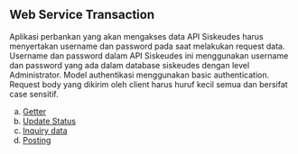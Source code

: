 ## Web Service Transaction
Aplikasi perbankan yang akan mengakses data API Siskeudes harus menyertakan username dan password pada saat melakukan request data. Username dan password dalam API Siskeudes ini menggunakan username dan password yang ada dalam database siskeudes dengan level Administrator. Model authentikasi menggunakan basic authentication. Request body yang dikirim oleh client harus huruf kecil semua dan bersifat case sensitif. 
<ol type='a'>
<li>
<a href="https://github.com/rioda78/DokCmsSiskeudes/blob/main/dokumen/API/getter.md">Getter</a>
</li>
<li><a href="https://github.com/rioda78/DokCmsSiskeudes/blob/main/dokumen/API/updatestatus.md">Update Status</a></li>
<li><a href="https://github.com/rioda78/DokCmsSiskeudes/blob/main/dokumen/API/inquirydata.md">Inquiry data</a></li>
<li><a href="https://github.com/rioda78/DokCmsSiskeudes/blob/main/dokumen/API/postig.md">Posting</a></li>
</ol>